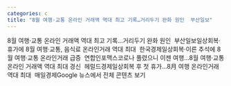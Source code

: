 ```yaml
---
categories: c
title: "8월 여행·교통 온라인 거래액 역대 최고 기록…거리두기 완화 원인  부산일보"
---
```

8월 여행·교통 온라인 거래액 역대 최고 기록…거리두기 완화 원인&nbsp;&nbsp;부산일보일상회복·휴가에 8월 여행·교통, 음식료 온라인거래 역대 최대&nbsp;&nbsp;한국경제일상회복·이른 추석에 8월 여행·교통 온라인거래 급증&nbsp;&nbsp;연합인포맥스코로나 풀렸으니 이젠 여행…8월 여행·교통 온라인 거래액 역대 최대 경신&nbsp;&nbsp;헤럴드경제일상회복 후 첫 휴가…8月 여행 온라인거래 역대 최대&nbsp;&nbsp;매일경제Google 뉴스에서 전체 콘텐츠 보기